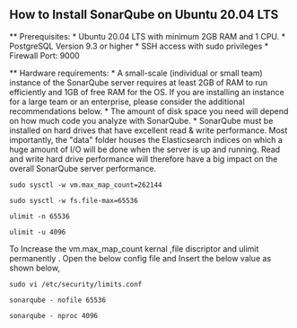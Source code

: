 ## How to Install SonarQube on Ubuntu 20.04 LTS

** Prerequisites:
	* Ubuntu 20.04 LTS with minimum 2GB RAM and 1 CPU.
	* PostgreSQL Version 9.3 or higher
	* SSH access with sudo privileges
	* Firewall Port: 9000

** Hardware requirements:
	* A small-scale (individual or small team) instance of the SonarQube server requires at least 2GB of RAM to run efficiently and 1GB of free RAM for the OS. If you are installing an instance for a large 	    team or an enterprise, please consider the additional recommendations below.
	* The amount of disk space you need will depend on how much code you analyze with SonarQube.
	* SonarQube must be installed on hard drives that have excellent read & write performance. Most importantly, the "data" folder houses the Elasticsearch indices on which a huge amount of I/O will be done 	    when the server is up and running. Read and write hard drive performance will therefore have a big impact on the overall SonarQube server performance.

```
sudo sysctl -w vm.max_map_count=262144
```
```
sudo sysctl -w fs.file-max=65536
```
```
ulimit -n 65536
```
```
ulimit -u 4096
```



To Increase the vm.max_map_count kernal ,file discriptor and ulimit permanently . Open the below config file and Insert the below value as shown below,

```
sudo vi /etc/security/limits.conf
```
```
sonarqube - nofile 65536
```
``` 
sonarqube - nproc 4096
```


 

